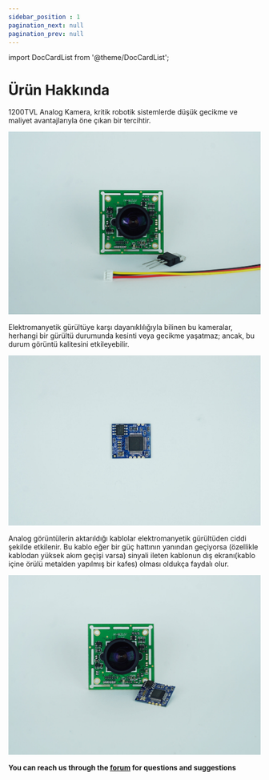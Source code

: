 ```yaml
---
sidebar_position : 1
pagination_next: null
pagination_prev: null
---
```


import DocCardList from '@theme/DocCardList';

# Ürün Hakkında

1200TVL Analog Kamera, kritik robotik sistemlerde düşük gecikme ve maliyet avantajlarıyla öne çıkan bir tercihtir.

![Analog Kamera](./image/ANALOG-e1651091586625.jpg)

Elektromanyetik gürültüye karşı dayanıklılığıyla bilinen bu kameralar, herhangi bir gürültü durumunda kesinti veya gecikme yaşatmaz; ancak, bu durum görüntü kalitesini etkileyebilir.

![Analog Kamera](./image/ANALOG-COZUCU-e1651093999299.jpg)

Analog görüntülerin aktarıldığı kablolar elektromanyetik gürültüden ciddi şekilde etkilenir. Bu kablo eğer bir güç hattının yanından geçiyorsa (özellikle kablodan yüksek akım geçişi varsa) sinyali ileten kablonun dış ekranı(kablo içine örülü metalden yapılmış bir kafes) olması oldukça faydalı olur.

![Analog Kamera](./image/ANALOG-COZUCU--e1651094050258.jpg)


**You can reach us through the [forum](https://forum.degzrobotics.com/) for questions and suggestions**

<DocCardList />
